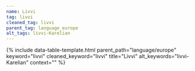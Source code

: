 ```yaml
---
name: Livvi
tag: livvi
cleaned_tag: livvi
parent_tag: language_europe
alt_tags: livvi-Karelian
---
```


{% include data-table-template.html 
  parent_path="language/europe" 
  keyword="livvi" 
  cleaned_keyword="livvi" 
  title="Livvi"
  alt_keywords="livvi-Karelian"
  context=""
%}

